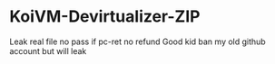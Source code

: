 # KoiVM-Devirtualizer-ZIP

Leak real file no pass if pc-ret no refund
Good kid ban my old github account but will leak
